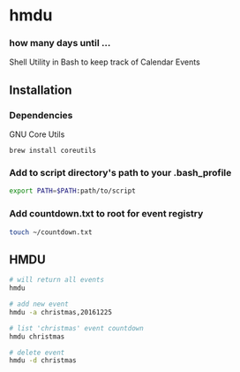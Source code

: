 # hmdu
### how many days until ...

Shell Utility in Bash to keep track of Calendar Events

## Installation

### Dependencies
GNU Core Utils
```
brew install coreutils
```

### Add to script directory's path to your .bash_profile
```bash
export PATH=$PATH:path/to/script
```

### Add countdown.txt to root for event registry
```bash
touch ~/countdown.txt
```

## HMDU
```bash
# will return all events
hmdu 

# add new event
hmdu -a christmas,20161225

# list 'christmas' event countdown
hmdu christmas

# delete event
hmdu -d christmas
```
